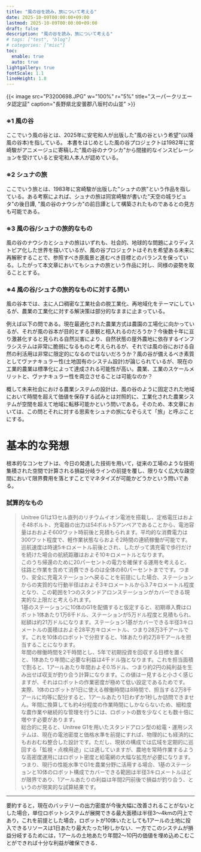 ```yaml
---
title: "風の谷を読み，旅について考える"
date: 2025-10-09T00:00:00+09:00
lastmod: 2025-10-09T00:00:00+09:00
draft: false
description: "風の谷を読み，旅について考える"
# tags: ["test", "blog"]
# categories: ["misc"]
toc:
  enable: true
  auto: true
lightgallery: true
fontScale: 1.1
lineHeight: 1.8
---
```


{{< image src="P3200698.JPG" w="100%" r="5%" title="スーパークリエータ認定証" caption="長野県北安曇郡八坂村の山並" >}}

<!-- {{< image src="IMG_9419.jpg" w="100%" r="5%" title="スーパークリエータ認定証" caption="スーパークリエータ認定証" >}} -->

### ※1 風の谷
ここでいう風の谷とは、2025年に安宅和人が出版した"風の谷という希望"(以降風の谷本)を指している。
本書をはじめとした風の谷プロジェクトは1982年に宮崎駿がアニメージュに寄稿した"風の谷のナウシカ"から間接的なインスピレーションを受けていると安宅和人本人が認めている。

### ※2 シュナの旅
ここでいう旅とは、1983年に宮崎駿が出版した"シュナの旅"という作品を指している。ある考察によれば、シュナの旅は同宮崎駿が書いた"天空の城ラピュタ"の後日譚, "風の谷のナウシカ"の前日譚として構築されたものであるとの見方も可能である。

### ※3 風の谷/シュナの旅的なもの
風の谷のナウシカとシュナの旅はいずれも、社会的、地球的な問題によりディストピア化した世界を描いているが、風の谷プロジェクトはそれを希望ある未来に再解釈することで、参照すべき原風景と進むべき目標とのバランスを保っている。したがって本文章においてもシュナの旅という作品に対し、同様の姿勢を取ることとする。

### ※4 風の谷/シュナの旅的なものに対する問い
風の谷本では、主に人口稠密な工業社会の脱工業化、再地域化をテーマにしているが、農業の工業化に対する解決策は部分的なままに止まっている。

例えば以下の問である。現在最適化された農業方式は農園の工場化に向かっているが、それが風の谷本が目的とする景観と相入れるのだろうか？今後数十年に亘り激甚化すると見られる自然災害により、自然状態の屋外農地に依存するインフラシステムは非常に脆弱になるものと考えられるが、それでは風の谷における自然の利活用は非常に限定的になるのではないだろうか？風の谷が備えるべき素質としてヴァナキュラー性(土地固有のシステム設計)が論じられているが、現在の工業的農業は標準化によって達成される可能性が高い。農業、工業のスケールメリットと、ヴァナキュラー性を両立させることは可能なのか？

概して未来社会における農業システムの設計は、風の谷のように固定された地域において時間を超えて価値を保存する試みとは対照的に、工業化された農業システムが空間を超えて地域に転移可能かという問いである。そのため、本文章においては、この問とそれに対する思索をシュナの旅になぞらえて「旅」と呼ぶことにする。

# 基本的な発想

根本的なコンセプトは、今日の発達した技術を用いて，従来の工場のような技術集積された空間で計算される損益分岐ラインの前提を覆し、限りなく広大な疎空間において限界費用を落とすことでマネタイズが可能かどうかという問いである。

### 試算的なもの
>Unitree G1は13セル直列のリチウムイオン電池を搭載し、定格電圧はおよそ48ボルト、充電器の出力は54ボルト5アンペアであることから、電池容量はおおよそ600ワット時前後と見積もられます。平均的な消費電力は300ワット程度で、軽作業状態ならおよそ2時間の連続稼働が可能です。巡航速度は時速5キロメートル前後とされ、したがって満充電で歩行だけを続けた場合の航続距離はおよそ10キロメートルとなります。<br>
このうち帰還のために20パーセントの電力を確保する運用を考えると、往路と作業を含めて消費できるのは全体の80パーセントまでです。つまり、安全に充電ステーションへ戻ることを前提にした場合、ステーションからの実質的な行動半径はおよそ3キロメートルから3.7キロメートル程度となり、この範囲を1つのスタンドアロンステーションがカバーできる現実的な上限だと考えられます。<br>
1基のステーションに10体のG1を配備すると仮定すると、初期導入費はロボット1体あたり1万6千ドル、ステーションが5万ドル程度と見積もられ、総額は約21万ドルになります。ステーション1基がカバーできる半径3キロメートルの面積はおよそ28平方キロメートル、つまり28万3千アールです。これを10体のロボットで分担すると、1体あたり約2万8千アールを担当することになります。<br>
年間の稼働時間を2千時間とし、5年で初期投資を回収する目標を置くと、1体あたり年間に必要な利益は4千ドル強となります。これを担当面積で割ると、1アールあたり年間およそ0.15ドル、つまり約2円の純利益を生み出せば収支が釣り合う計算になります。この値は一見すると小さく感じますが、それはロボットの作業密度が極めて低い設定であるためです。<br>
実際、1体のロボットが1日に使える稼働時間は8時間で、担当する2万8千アールに均等に配分すると、1アールあたり1日わずか1秒しか訪問できません。年間に換算しても約4分程度の作業時間にしかならないため、細粒度な農作業や継続的な管理を行うには、ロボットの数を少なくとも数十倍に増やす必要があります。<br>
総合的に見ると、Unitree G1を用いたスタンドアロン型の給電・運用システムは、現在の電池密度と価格水準を前提にすれば、物理的にも経済的にもおおむね整合した設計です。ただし、現状の構成では広域を定期的に巡回する「監視・点検用途」には適していますが、農地を常時作業するような高密度運用にはロボット密度と給電網の大幅な拡充が必要になります。<br>
つまり、現行の性能水準でG1を農業分野に活用する場合、1基のステーションと10体のロボット構成でカバーできる範囲は半径3キロメートルほどが限界であり、1アールあたりの利益は年間2円前後で損益が釣り合う、というのが現実的な試算結果です。
---

要約すると，現在のバッテリーの出力密度が今後大幅に改善されることがないとした場合，単位ロボットシステムが展開できる最大面積は半径3〜4kmの円上であり，これを前提とした場合，ロボットが10体いたとしても1アールの土地に投入できるリソースは1日あたり最大たった1秒しかない．一方でこのシステムが損益分岐するためには，1アールの土地あたり年間2〜10円の価値を埋め込めこむことができれば十分な利益が確保できる．

<!-- メモ:
工業化から自然化へ
社会から要請される経済活動の変化

理想論ではなく、合理的な方法で工業的農業を再地域化し、いくつかの道具は用意されている。

風の谷本でも書かれている通り、工業的なスケールメリットに対抗するための唯一解は開けた疎空間におけるスケールメリットで上回ること。
非常に単純に考えれば、単位ロボットシステムがカバーできる耕作面積をどれほど広く取れるかという問題に収斂すると考えられる。
この場合、最も律速なのはバッテリーの重量エネルギー密度であろう。
例えばUnitreeのG1は -->

